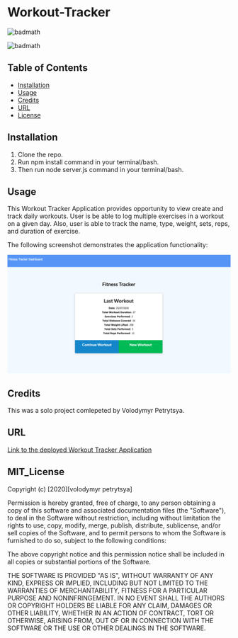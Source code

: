 # Workout-Tracker


![badmath](https://img.shields.io/badge/WORKOUT-tracker-blue)

![badmath](https://img.shields.io/badge/license-MIT-brightgreen)

## Table of Contents

- [Installation](#installation)
- [Usage](#usage)
- [Credits](#credits)
- [URL](#url)
- [License](#mit_license)

## Installation

1. Clone the repo.
2. Run npm install command in your terminal/bash.
3. Then run node server.js command in your terminal/bash.

## Usage

This Workout Tracker Application provides opportunity to view create and track daily workouts. User is be able to log multiple exercises in a workout on a given day. Also, user is able to track the name, type, weight, sets, reps, and duration of exercise.

The following screenshot demonstrates the application functionality:

![HomePage demo](./assets/img/homepage.png)

## Credits

This was a solo project comlepeted by Volodymyr Petrytsya.

## URL

[Link to the deployed Workout Tracker Application](https://cryptic-shore-89598.herokuapp.com/)

## MIT_License

Copyright (c) [2020][volodymyr petrytsya]

Permission is hereby granted, free of charge, to any person obtaining a copy
of this software and associated documentation files (the "Software"), to deal
in the Software without restriction, including without limitation the rights
to use, copy, modify, merge, publish, distribute, sublicense, and/or sell
copies of the Software, and to permit persons to whom the Software is
furnished to do so, subject to the following conditions:

The above copyright notice and this permission notice shall be included in all
copies or substantial portions of the Software.

THE SOFTWARE IS PROVIDED "AS IS", WITHOUT WARRANTY OF ANY KIND, EXPRESS OR
IMPLIED, INCLUDING BUT NOT LIMITED TO THE WARRANTIES OF MERCHANTABILITY,
FITNESS FOR A PARTICULAR PURPOSE AND NONINFRINGEMENT. IN NO EVENT SHALL THE
AUTHORS OR COPYRIGHT HOLDERS BE LIABLE FOR ANY CLAIM, DAMAGES OR OTHER
LIABILITY, WHETHER IN AN ACTION OF CONTRACT, TORT OR OTHERWISE, ARISING FROM,
OUT OF OR IN CONNECTION WITH THE SOFTWARE OR THE USE OR OTHER DEALINGS IN THE
SOFTWARE.

 <!-- ## Contributing

If you would like to contribute to this project, please follow the [Contributor Covenant](https://www.contributor-covenant.org/) guidelines.  -->
